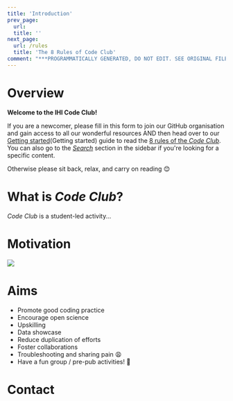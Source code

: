 ```yaml
---
title: 'Introduction'
prev_page:
  url: 
  title: ''
next_page:
  url: /rules
  title: 'The 8 Rules of Code Club'
comment: "***PROGRAMMATICALLY GENERATED, DO NOT EDIT. SEE ORIGINAL FILES IN /content***"
---
```

# Overview

**Welcome to the IHI Code Club!**

If you are a newcomer, please fill in this form to join our GitHub organisation and gain access to all our wonderful resources AND then head over to our [Getting started](Getting started) guide
to read the [8 rules of the _Code Club_](rules). You can also go to the [_Search_](search.md) section in the sidebar if you're looking for a specific content.

Otherwise please sit back, relax, and carry on reading :blush:

# What is _Code Club_?
_Code Club_ is a student-led activity...

# Motivation
![](http://phdcomics.com/comics/archive/phd031214s.gif)

# Aims
- Promote good coding practice​
- Encourage open science
- Upskilling​
- Data showcase
- Reduce duplication of efforts​
- Foster collaborations​
- Troubleshooting and sharing pain​ :weary:
- Have a fun group / pre-pub activities! :beers:

# Contact

[Getting started]: ../how_to_guides/getting_started.md
[rules]: ../rules.md
[Form]: https://forms.office.com/Pages/ResponsePage.aspx?id=_oivH5ipW0yTySEKEdmlwmTLVShUkb9Nh40TgmRp95lUQjdSM0JDQzNPMURSRDZWTzFLRjY0WU1QMi4u
